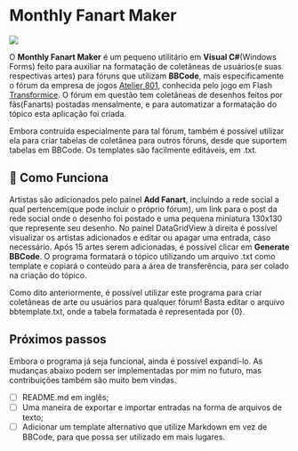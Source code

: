 # Monthly Fanart Maker

![](https://i.imgur.com/arVGftD.png)

O **Monthly Fanart Maker** é um pequeno utilitário em **Visual C#**(Windows Forms) feito para auxiliar na formatação de coletâneas de usuários(e suas respectivas artes) para fóruns que utilizam **BBCode**, mais especificamente o fórum da empresa de jogos [Atelier 801](https://atelier801.com/index), conhecida pelo jogo em Flash [Transformice](https://www.transformice.com). 
O fórum em questão tem coletâneas de desenhos feitos por fãs(Fanarts) postadas mensalmente, e para automatizar a formatação do tópico esta aplicação foi criada.

Embora contruída especialmente para tal fórum, também é possível utilizar ela para criar tabelas de coletânea para outros fóruns, desde que suportem tabelas em BBCode. Os templates são facilmente editáveis, em .txt.

## 🎨 Como Funciona

Artistas são adicionados pelo painel **Add Fanart**, incluindo a rede social a qual pertencem(que pode incluir o próprio fórum), um link para o post da rede social onde o desenho foi postado e uma pequena miniatura 130x130 que represente seu desenho.
No painel DataGridView à direita é possível visualizar os artistas adicionados e editar ou apagar uma entrada, caso necessário.
Após 15 artes serem adicionadas, é possível clicar em **Generate BBCode**. O programa formatará o tópico utilizando um arquivo .txt como template e copiará o conteúdo para a área de transferência, para ser colado na criação do tópico.

Como dito anteriormente, é possível utilizar este programa para criar coletâneas de arte ou usuários para qualquer fórum! Basta editar o arquivo bbtemplate.txt, onde a tabela formatada é representada por {0}.

## Próximos passos

Embora o programa já seja funcional, ainda é possível expandí-lo. As mudanças abaixo podem ser implementadas por mim no futuro, mas contribuições também são muito bem vindas.

- [ ] README.md em inglês;
- [ ] Uma maneira de exportar e importar entradas na forma de arquivos de texto;
- [ ] Adicionar um template alternativo que utilize Markdown em vez de BBCode, para que possa ser utilizado em mais lugares.
